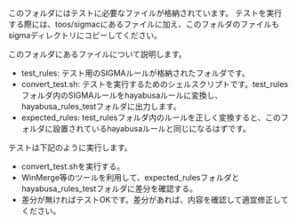 このフォルダにはテストに必要なファイルが格納されています。
テストを実行する際には、toos/sigmacにあるファイルに加え、このフォルダのファイルもsigmaディレクトリにコピーしてください。

このフォルダにあるファイルについて説明します。
* test_rules: テスト用のSIGMAルールが格納されたフォルダです。
* convert_test.sh: テストを実行するためのシェルスクリプトです。test_rulesフォルダ内のSIGMAルールをhayabusaルールに変換し、hayabusa_rules_testフォルダに出力します。
* expected_rules: test_rulesフォルダ内のルールを正しく変換すると、このフォルダに設置されているhayabusaルールと同じになるはずです。

テストは下記のように実行します。
* convert_test.shを実行する。
* WinMerge等のツールを利用して、expected_rulesフォルダとhayabusa_rules_testフォルダに差分を確認する。
* 差分が無ければテストOKです。差分があれば、内容を確認して適宜修正してください。